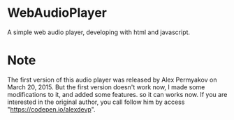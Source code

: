 # WebAudioPlayer
A simple web audio player, developing with html and javascript.

# Note
The first version of this audio player was released by Alex Permyakov on March 20, 2015.
But the first version doesn't work now, I made some modifications to it, and added some features. so it can works now.
If you are interested in the original author, you call follow him by access "https://codepen.io/alexdevp".
